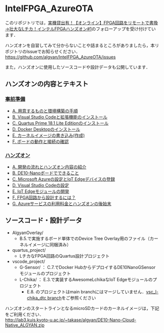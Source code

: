 # IntelFPGA_AzureOTA

このリポジトリでは，[実機貸出有！【オンライン】FPGA回路をリモートで書換→壮大なLチカ！インテルFPGAハンズオン#1](https://algyan.connpass.com/event/185328/)のフォローアップを受け付けています．

ハンズオンを自習してみて分からないことや詰まるところがありましたら，本リポジトリのIssueでお知らせください．    
https://github.com/algyan/IntelFPGA_AzureOTA/issues

また，ハンズオンに使用したソースコードや設計データも公開しています．

## ハンズオンの内容とテキスト

### [事前準備](https://drive.google.com/drive/folders/1Mz-QgMngeigpSAAAbzH-Ij0Q1DjbFHrC)

- [A. 用意するものと環境構築の手順](https://docs.google.com/document/d/13IKhIke5OjhjnLtdbKG3zMS6vxFePiYeyQTrPQs6wIQ)
- [B. Visual Studio Codeと拡張機能のインストール](https://docs.google.com/document/d/1vq3XFSypVGe6OZmN2M_jVGLmFW-dRD6NSIxcHGb6x4E)
- [C. Quartus Prime 18.1 Lite Editionのインストール](https://docs.google.com/document/d/10LPKzH9tKJ46EbwCKsPj41ujHwLx2zjyCdrZkuqNjAA)
- [D. Docker Desktopのインストール](https://docs.google.com/document/d/1zkJdRksS40nzDYClpdbrPxL1NBTac_Yvl0ji4BcIZZE)
- [E. カーネルイメージの書き込み(作成)](https://docs.google.com/document/d/1GEjcUaTV_shHZK85E4NPApeCh5uE9fn6IFqwMFVmadQ)
- [F. ボードの動作と接続の確認](https://docs.google.com/document/d/1gbOAJ3PUQfB5RaPPFQnbc8KhEpiXzRj-bIS1woVVOLE)


### [ハンズオン](https://drive.google.com/drive/folders/11JXvNV2e-gBMkFg2nv7VRUpmu0bFY4PF)

- [A. 開発の流れとハンズオン内容の紹介](https://docs.google.com/document/d/1Ar6TJoJiSOAGvc-f857OQ-FPKgzNGUQP90U-sSkAPpw)
- [B. DE10-Nanoボードでできること](https://docs.google.com/document/d/1O_U2eXpAu7FEMmwh6ZSPJTPtvuaxXJbNWUEQQfQLb3M)
- [C. Microsoft Azureの設定とIoT Edgeデバイスの登録](https://docs.google.com/document/d/17Cv8G8u0Gno1lVB1vXOASe3yWr6k62_uR_0-vy8kd1o)
- [D. Visual Studio Codeの設定](https://docs.google.com/document/d/19e6CicSQ1Ed2A_cDXXEczhKHX3UIpj9g6UhCE5ON6YM)
- [E. IoT Edgeモジュールの開発](https://docs.google.com/document/d/1fJ6fDUywMOkrS3sSzGaZzNwxVXnHjZbygylWARI1mVo)
- [F. FPGA回路から設計するには？](https://docs.google.com/document/d/1KIODum_KMib_BYQagTgrHQbNho3FVIhb-RZ6AjvQ70A)
- [G. Azureサービスの利用料金とハンズオンの後始末](https://docs.google.com/document/d/1O96qw5h9BWHM8dWzEM3Uw5sXmbZesg-VSRyy_rfol7M)

## ソースコード・設計データ

- AlgyanOverlay/
  - B.5.で実施するボード単体でのDevice Tree Overlay用のファイル（カーネルイメージに同梱済み）
- quartus_project/
  - LチカなFPGA回路のQuartus設計プロジェクト
- vscode_project/
  - G-Sensor/ ： C.7.でDocker HubからデプロイするDE10NanoGSensorモジュールのプロジェクト
  - L-Chika/ ： E.3.で実装するAwesomeLchikaなIoT Edgeモジュールのプロジェクト
    - E.8. のプロジェクトはmain branchにはマージしていません．[vsc_l-chika_dtc branch](https://github.com/algyan/IntelFPGA_AzureOTA/tree/vsc_l-chika_dtc/vscode_project)をご参照ください

ハンズオンのスタートラインとなるmicroSDカードのカーネルイメージは，下記をご利用ください．    
http://lab3.kuis.kyoto-u.ac.jp/~takase/algyan/DE10-Nano-Cloud-Native_ALGYAN.zip

